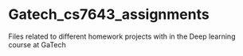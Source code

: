 # Gatech_cs7643_assignments
Files related to different homework projects with in the Deep learning course at GaTech
